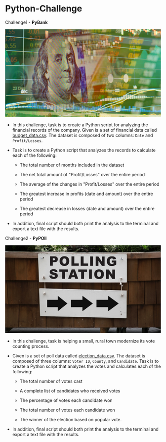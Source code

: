 # Python-Challenge

Challenge1 - **PyBank** 

![Revenue](Images/revenue-per-lead.png)

* In this challenge, task is to create a Python script for analyzing the financial records of the company. Given is a set of financial data called [budget_data.csv](PyBank/Resources/budget_data.csv). The dataset is composed of two columns: `Date` and `Profit/Losses`. 

* Task is to create a Python script that analyzes the records to calculate each of the following:

  * The total number of months included in the dataset

  * The net total amount of "Profit/Losses" over the entire period

  * The average of the changes in "Profit/Losses" over the entire period

  * The greatest increase in profits (date and amount) over the entire period

  * The greatest decrease in losses (date and amount) over the entire period

* In addition, final script should both print the analysis to the terminal and export a text file with the results.

Challenge2 - **PyPOll**

![Vote Counting](Images/Vote_counting.png)

* In this challenge, task is helping a small, rural town modernize its vote counting process.

* Given is a set of poll data called [election_data.csv](PyPoll/Resources/election_data.csv). The dataset is composed of three columns: `Voter ID`, `County`, and `Candidate`. 
Task is to create a Python script that analyzes the votes and calculates each of the following:

  * The total number of votes cast

  * A complete list of candidates who received votes

  * The percentage of votes each candidate won

  * The total number of votes each candidate won

  * The winner of the election based on popular vote.

* In addition, final script should both print the analysis to the terminal and export a text file with the results.